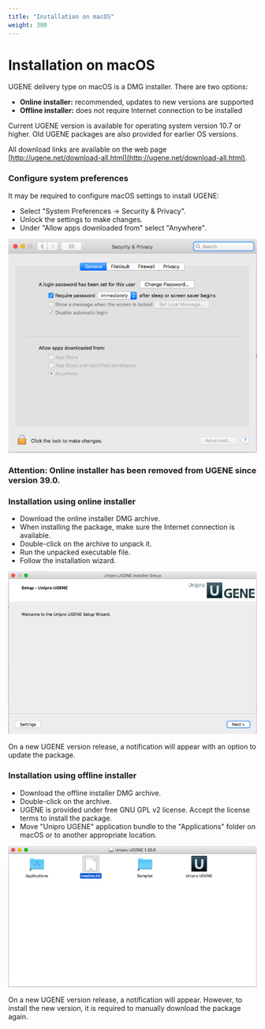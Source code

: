 ```yaml
---
title: "Installation on macOS"
weight: 300
---
```



# Installation on macOS

UGENE delivery type on macOS is a DMG installer. There are two options:

*   **Online installer:** recommended, updates to new versions are supported
*   **Offline installer:** does not require Internet connection to be installed

Current UGENE version is available for operating system version 10.7 or higher. Old UGENE packages are also provided for earlier OS versions.

All download links are available on the web page [http://ugene.net/download-all.html](http://ugene.net/download-all.html).

### Configure system preferences

It may be required to configure macOS settings to install UGENE:

*   Select "System Preferences -> Security & Privacy".
*   Unlock the settings to make changes.
*   Under "Allow apps downloaded from" select "Anywhere".


![](/images/65929244/65929245.png)

### Attention: **O**nline installer has been removed from UGENE since version 39.0.

### Installation using online installer

*   Download the online installer DMG archive.
*   When installing the package, make sure the Internet connection is available.
*   Double-click on the archive to unpack it.
*   Run the unpacked executable file.
*   Follow the installation wizard.


![](/images/65929244/65929246.png)

On a new UGENE version release, a notification will appear with an option to update the package.

### Installation using offline installer

*   Download the offline installer DMG archive.
*   Double-click on the archive.
*   UGENE is provided under free GNU GPL v2 license. Accept the license terms to install the package.
*   Move "Unipro UGENE" application bundle to the "Applications" folder on macOS or to another appropriate location.


![](/images/65929244/65929247.png)

On a new UGENE version release, a notification will appear. However, to install the new version, it is required to manually download the package again.

